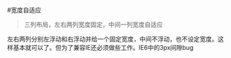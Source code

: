 #宽度自适应

> 三列布局，左右两列宽度固定，中间一列宽度自适应

左右两列分别左浮动和右浮动并给一个固定宽度，中间不浮动，也不设定宽度。这样基本就可以了。但为了兼容IE还必须做些工作。IE6中的3px间隙bug
